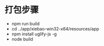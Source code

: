 # 打包步骤
* npm run build
* cd ../app/xiebao-win32-x64/resources/app
* npm install uglify-js -g
* node build